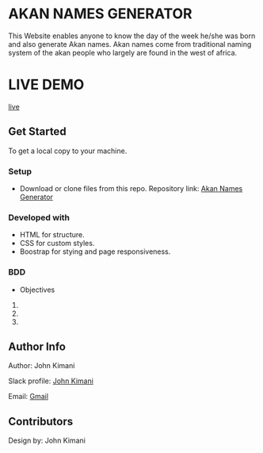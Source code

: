 # AKAN NAMES GENERATOR 
This Website enables anyone to know the day of the week he/she was born and also generate Akan names.
Akan names come from traditional naming system of the akan people who largely are found in the west of africa.

# LIVE DEMO
[live](https://john-kimani.github.io/#####)

## Get Started
To get a local copy to your machine.

### Setup
* Download or clone files from this repo.
Repository link: [Akan Names Generator](https://github.com/John-Kimani/akan_names)

### Developed with
* HTML for structure.
* CSS for custom styles.
* Boostrap for stying and page responsiveness.

### BDD
* Objectives
1.
2.
3.

## Author Info
Author: John Kimani

Slack profile: [John Kimani](https://app.slack.com/client/T0101L740P4/C010GLANY3A)

Email: [Gmail](https://mail.google.com/mail/u/0/#inbox)

## Contributors
Design by: John Kimani